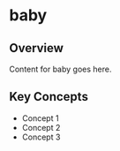 # baby

## Overview

Content for baby goes here.

## Key Concepts

- Concept 1
- Concept 2
- Concept 3
